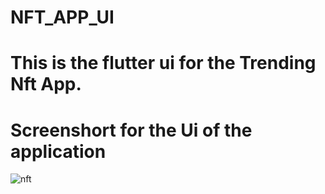 # NFT_APP_UI

# This is the flutter ui for the Trending Nft App.

# Screenshort for the Ui of the application 


![nft](https://user-images.githubusercontent.com/105273927/202084928-c8abf193-52ec-445d-bc2b-bc8a1dae8948.png)
